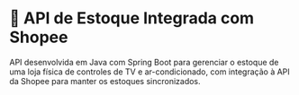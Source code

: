 # 🛒 API de Estoque Integrada com Shopee

API desenvolvida em Java com Spring Boot para gerenciar o estoque de uma loja física de controles de TV e ar-condicionado, com integração à API da Shopee para manter os estoques sincronizados.
